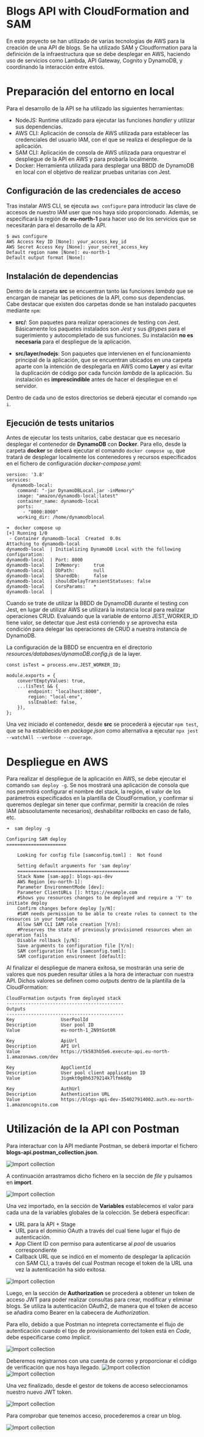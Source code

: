 # Blogs API with CloudFormation and SAM

En este proyecto se han utilizado de varias tecnologías de AWS para la creación de una API de blogs. Se ha utilizado SAM y Cloudformation para la definición de la infraestructura que se debe desplegar en AWS, haciendo uso de servicios como Lambda, API Gateway, Cognito y DynamoDB, y coordinando la interacción entre estos.

# Preparación del entorno en local

Para el desarrollo de la API se ha utilizado las siguientes herramientas:

- NodeJS: Runtime utilizado para ejecutar las funciones _handler_ y utilizar sus dependencias.
- AWS CLI: Aplicación de consola de AWS utilizada para establecer las credenciales del usuario IAM, con el que se realiza el despliegue de la aplicación.
- SAM CLI: Aplicación de consola de AWS utilizada para orquestrar el despliegue de la API en AWS y para probarla localmente.
- Docker: Herramienta utilizada para desplegar una BBDD de DynamoDB en local con el objetivo de realizar pruebas unitarias con Jest.

## Configuración de las credenciales de acceso

Tras instalar AWS CLI, se ejecuta `aws configure` para introducir las clave de accesos de nuestro IAM user que nos haya sido proporcionado. Además, se especificará la región de **eu-north-1** para hacer uso de los servicios que se necesitarán para el desarrollo de la API.

```
$ aws configure
AWS Access Key ID [None]: your_access_key_id
AWS Secret Access Key [None]: your_secret_access_key
Default region name [None]: eu-north-1
Default output format [None]:
```

## Instalación de dependencias

Dentro de la carpeta **src** se encuentran tanto las funciones _lambda_ que se encargan de manejar las peticiones de la API, como sus dependencias. Cabe destacar que existen dos carpetas donde se han instalado pacquetes mediante `npm`:

- **src/**: Son paquetes para realizar operaciones de testing con Jest. Básicamente los paquetes instalados son _Jest_ y sus _@types_ para el sugerimiento y autocompletado de sus funciones. Su instalación **no es necesaria** para el despliegue de la aplicación.

- **src/layer/nodejs**: Son paquetes que intervienen en el funcionamiento principal de la aplicación, que se encuentran ubicados en una carpeta aparte con la intención de desplegarla en AWS como **Layer** y así evitar la duplicación de código por cada función _lambda_ de la aplicación. Su instalación es **imprescindible** antes de hacer el despliegue en el servidor.

Dentro de cada uno de estos directorios se deberá ejecutar el comando `npm i`.

## Ejecución de tests unitarios

Antes de ejecutar los tests unitarios, cabe destacar que es necesario desplegar el contenedor de **DynamoDB** con **Docker**. Para ello, desde la carpeta **docker** se deberá ejecutar el comando `docker compose up`, que tratará de desplegar localmente los contenedores y recursos especificados en el fichero de configuración _docker-compose.yaml_:

```
version: '3.8'
services:
  dynamodb-local:
    command: "-jar DynamoDBLocal.jar -inMemory"
    image: "amazon/dynamodb-local:latest"
    container_name: dynamodb-local
    ports:
      - "8000:8000"
    working_dir: /home/dynamodblocal
```

```
➜  docker compose up
[+] Running 1/0
 - Container dynamodb-local  Created  0.0s
Attaching to dynamodb-local
dynamodb-local  | Initializing DynamoDB Local with the following configuration:
dynamodb-local  | Port: 8000
dynamodb-local  | InMemory:     true
dynamodb-local  | DbPath:       null
dynamodb-local  | SharedDb:     false
dynamodb-local  | shouldDelayTransientStatuses: false
dynamodb-local  | CorsParams:   *
dynamodb-local  |
```

Cuando se trate de utilizar la BBDD de DynamoDB durante el testing con Jest, en lugar de utilizar AWS se utilizará la instancia local para realizar operaciones CRUD. Evaluando que la variable de entorno JEST_WORKER_ID tiene valor, se detectar que Jest está corriendo y se aprovecha esta condición para delegar las operaciones de CRUD a nuestra instancia de DynamoDB.

La configuración de la BBDD se encuentra en el directorio _resources/databases/dynamoDB.config.js_ de la layer.

```
const isTest = process.env.JEST_WORKER_ID;

module.exports = {
	convertEmptyValues: true,
	...(isTest && {
		endpoint: "localhost:8000",
		region: "local-env",
		sslEnabled: false,
	}),
};
```

Una vez iniciado el contenedor, desde **src** se procederá a ejecutar `npm test`, que se ha establecido en _package.json_ como alternativa a ejecutar `npx jest --watchAll --verbose --coverage`.

# Despliegue en AWS

Para realizar el despliegue de la aplicación en AWS, se debe ejecutar el comando `sam deploy -g`. Se nos mostrará una aplicación de consola que nos permitirá configurar el nombre del stack, la región, el valor de los parámetros especificados en la plantilla de CloudFormation, y confirmar si queremos deplegar sin tener que confirmar, permitir la creación de roles IAM (absoolutamente necesarios), deshabilitar _rollbacks_ en caso de fallo, etc.

```
➜  sam deploy -g

Configuring SAM deploy
======================

	Looking for config file [samconfig.toml] :  Not found

	Setting default arguments for 'sam deploy'
	=========================================
	Stack Name [sam-app]: blogs-api-dev
	AWS Region [eu-north-1]:
	Parameter EnvironmentMode [dev]:
	Parameter ClientURLs []: https://example.com
	#Shows you resources changes to be deployed and require a 'Y' to initiate deploy
	Confirm changes before deploy [y/N]:
	#SAM needs permission to be able to create roles to connect to the resources in your template
	Allow SAM CLI IAM role creation [Y/n]:
	#Preserves the state of previously provisioned resources when an operation fails
	Disable rollback [y/N]:
	Save arguments to configuration file [Y/n]:
	SAM configuration file [samconfig.toml]:
	SAM configuration environment [default]:
```

Al finalizar el despliegue de manera exitosa, se mostrarán una serie de valores que nos pueden resultar útiles a la hora de interactuar con nuestra API. Dichos valores se definen como _outputs_ dentro de la plantilla de la CloudFormation:

```
CloudFormation outputs from deployed stack
-------------------------------------------
Outputs
-------------------------------------------
Key                 UserPoolId
Description         User pool ID
Value               eu-north-1_2N9tGot0R

Key                 ApiUrl
Description         API Url
Value               https://tk583hb5e6.execute-api.eu-north-1.amazonaws.com/dev

Key                 AppClientId
Description         User pool client application ID
Value               3igmkt0g8h6379214k7lfmk60p

Key                 AuthUrl
Description         Authentication URL
Value               https://blogs-api-dev-354027914002.auth.eu-north-1.amazoncognito.com
```

# Utilización de la API con Postman

Para interactuar con la API mediante Postman, se deberá importar el fichero **blogs-api.postman_collection.json**.

![Import collection](images/postman_01.png)

A continuación arrastramos dicho fichero en la sección de _file_ y pulsamos en **import**.

![Import collection](images/postman_02.png)

Una vez importado, en la sección de **Variables** establecemos el valor para cada una de la variables globales de la colección. Se deberá especificar:

- URL para la API + Stage
- URL para el dominio OAuth a través del cual tiene lugar el flujo de autenticación.
- App Client ID con permiso para autenticarse al _pool_ de usuarios correspondiente
- Callback URL que se indicó en el momento de desplegar la aplicación con SAM CLI, a través del cual Postman recoge el token de la URL una vez la autenticación ha sido exitosa.

![Import collection](images/postman_03.png)

Luego, en la sección de **Authorization** se procederá a obtener un token de acceso JWT para poder realizar consultas para crear, modificar y eliminar blogs. Se utiliza la autenticación OAuth2, de manera que el token de acceso se añadira como Bearer en la cabecera de _Authorization_.

Para ello, debido a que Postman no intepreta correctamente el flujo de autenticación cuando el tipo de provisionamiento del token está en _Code_, debe especificarse como _Implicit_.

![Import collection](images/postman_04.png)

Deberemos registrarnos con una cuenta de correo y proporcionar el código de verificación que nos haya llegado. ![Import collection](images/postman_05.png) ![Import collection](images/postman_06.png)

Una vez finalizado, desde el gestor de tokens de acceso seleccionamos nuestro nuevo JWT token.

![Import collection](images/postman_07.png)

Para comprobar que tenemos acceso, procederemos a crear un blog.

![Import collection](images/postman_08.png)
